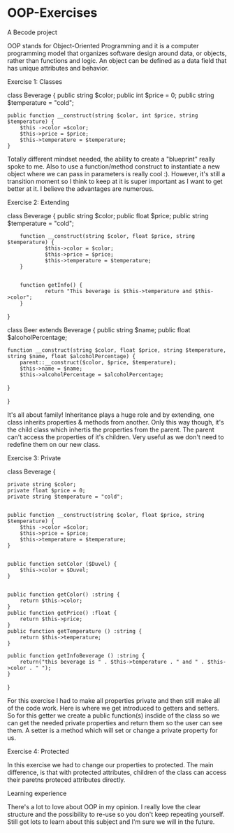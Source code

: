# OOP-Exercises

A Becode project

OOP stands for Object-Oriented Programming and it is a computer programming model that organizes software design around data, or objects, rather than functions and logic. An object can be defined as a data field that has unique attributes and behavior.

Exercise 1: Classes

class Beverage {
public string $color;
public int $price = 0;
public string $temperature = "cold";

    public function __construct(string $color, int $price, string $temperature) {
        $this ->color =$color;
        $this->price = $price;
        $this->temperature = $temperature;
    }

Totally different mindset needed, the ability to create a "blueprint" really spoke to me. Also to use a function/method construct to instantiate a new object where we can pass in parameters is really cool :). However, it's still a transition moment so I think to keep at it is super important as I want to get better at it. I believe the advantages are numerous.

Exercise 2: Extending

class Beverage {
public string $color;
public float $price;
public string $temperature = "cold";

        function __construct(string $color, float $price, string $temperature) {
                $this->color = $color;
                $this->price = $price;
                $this->temperature = $temperature;
        }


        function getInfo() {
                return "This beverage is $this->temperature and $this->color";
        }

}

class Beer extends Beverage {
public string $name;
public float $alcoholPercentage;

    function __construct(string $color, float $price, string $temperature, string $name, float $alcoholPercentage) {
        parent::__construct($color, $price, $temperature);
        $this->name = $name;
        $this->alcoholPercentage = $alcoholPercentage;

}

}

It's all about family! Inheritance plays a huge role and by extending, one class inherits properties & methods from another. Only this way though, it's the child class which inhertis the properties from the parent. The parent can't access the properties of it's children. Very useful as we don't need to redefine them on our new class.

Exercise 3: Private

class Beverage {

    private string $color;
    private float $price = 0;
    private string $temperature = "cold";


    public function __construct(string $color, float $price, string $temperature) {
        $this ->color =$color;
        $this->price = $price;
        $this->temperature = $temperature;
    }


    public function setColor ($Duvel) {
        $this->color = $Duvel;
    }


    public function getColor() :string {
        return $this->color;
    }
    public function getPrice() :float {
        return $this->price;
    }
    public function getTemperature () :string {
        return $this->temperature;
    }

    public function getInfoBeverage () :string {
        return("this beverage is " . $this->temperature . " and " . $this->color . " ");
    }

}

For this exercise I had to make all properties private and then still make all of the code work.
Here is where we get introduced to getters and setters. So for this getter we create a public function(s) insdide of the class so we can get the needed private properties and return them so the user can see them. A setter is a method which will set or change a private property for us.

Exercise 4: Protected

In this exercise we had to change our properties to protected. The main difference, is that with protected attributes, children of the class can access their paretns proteced attributes directly.

Learning experience

There's a lot to love about OOP in my opinion. I really love the clear structure and the possibility to re-use so you don't keep repeating yourself. Still got lots to learn about this subject and I'm sure we will in the future.
